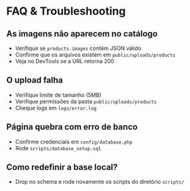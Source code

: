 # FAQ & Troubleshooting

## As imagens não aparecem no catálogo
- Verifique se `products.images` contém JSON válido
- Confirme que os arquivos existem em `public/uploads/products`
- Veja no DevTools se a URL retorna 200

## O upload falha
- Verifique limite de tamanho (5MB)
- Verifique permissões da pasta `public/uploads/products`
- Cheque logs em `logs/error.log`

## Página quebra com erro de banco
- Confirme credenciais em `config/database.php`
- Rode `scripts/database_setup.sql`

## Como redefinir a base local?
- Drop no schema e rode novamente os scripts do diretório `scripts/`
